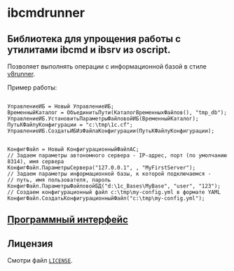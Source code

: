 
# ibcmdrunner

## Библиотека для упрощения работы с утилитами ibcmd и ibsrv из oscript.

Позволяет выполнять операции с информационной базой в стиле [v8runner](https://github.com/oscript-library/v8runner).

Пример работы:

```bsl

УправлениеИБ = Новый УправлениеИБ;
ВременныйКаталог = ОбъединитьПути(КаталогВременныхФайлов(), "tmp_db");
УправлениеИБ.УстановитьПараметрыФайловойИБ(ВременныйКаталог);
ПутьКФайлуКонфигурации = "c:\tmp\1c.cf";
УправлениеИБ.СоздатьИБИзФайлаКонфигурации(ПутьКФайлуКонфигурации);
```

```bsl

КонфигФайл = Новый КонфигурационныйФайлАС;
// Задаем параметры автономного сервера - IP-адрес, порт (по умолчанию 8314), имя сервера
КонфигФайл.ПараметрыСервера("127.0.0.1", , "MyFirstServer");
// Задаем параметры информационной базы, к которой подключаемся -
// путь, имя пользователя, пароль
КонфигФайл.ПараметрыФайловойБД("d:\1c_Bases\MyBase", "user", "123");
// Создаем конфигурационный файл c:\tmp\my-config.yml в формате YAML 
КонфигФайл.СоздатьКонфигурационныйФайл("c:\tmp\my-config.yml");
```

## [Программный интерфейс](https://github.com/alex-bob-lip/ibcmdrunner/tree/main/doc/doc.md)

## Лицензия

Смотри файл [`LICENSE`](./LICENSE).